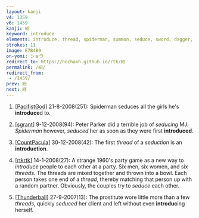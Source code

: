 ```yaml
---
layout: kanji
v4: 1359
v6: 1459
kanji: 紹
keyword: introduce
elements: introduce, thread, spiderman, summon, seduce, sword, dagger, mouth
strokes: 11
image: E7B4B9
on-yomi: ショウ
redirect_to: https://hochanh.github.io/rtk/紹
permalink: /紹/
redirect_from:
 - /1459/
prev: 紛
next: 経
---
```


1) [<a href="http://kanji.koohii.com/profile/PacifistGod">PacifistGod</a>] 21-8-2008(251): Spiderman seduces all the girls he&#039;s<strong> introduce</strong>d to.

2) [<a href="http://kanji.koohii.com/profile/sgrant">sgrant</a>] 9-12-2008(94): Peter Parker did a terrible job of <em>seducing</em> MJ. <em>Spiderman</em> however, <em>seduced</em> her as soon as they were first <strong>introduced</strong>.

3) [<a href="http://kanji.koohii.com/profile/CountPacula">CountPacula</a>] 30-12-2008(42): The first <em>thread</em> of a <em>seduction</em> is an <strong>introduction</strong>.

4) [<a href="http://kanji.koohii.com/profile/rtkrtk">rtkrtk</a>] 14-1-2008(27): A strange 1960&#039;s party game as a new way to <em>introduce</em> people to each other at a party. Six men, six women, and six <em>threads</em>. The threads are mixed together and thrown into a bowl. Each person takes one end of a <em>thread</em>, thereby matching that person up with a random partner. Obviously, the couples try to <em>seduce</em> each other.

5) [<a href="http://kanji.koohii.com/profile/Thunderball">Thunderball</a>] 27-9-2007(13): The prostitute wore little more than a few <em>threads</em>, quickly <em>seduced</em> her client and left without even <strong>introduc</strong>ing herself.

